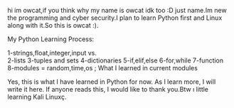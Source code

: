 hi im owcat,if you think why my name is owcat idk too :D just name.Im new the programming and cyber security.I plan to learn Python first and Linux along with it.So this is owcat :).

My Python Learning Process:                                                                                                                                          
                                
1-strings,float,integer,input vs.      
2-lists
3-tuples and sets
4-dictionaries
5-if,elif,else
6-for,while
7-function
8-modules = random,time,os ; What I learned in current modules

Yes, this is what I have learned in Python for now. As I learn more, I will write it here. If anyone reads this, I would like to thank you.Btw ı little learning Kali Linuxç.
